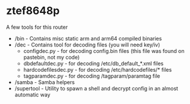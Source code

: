 # ztef8648p

A few tools for this router

- /bin - Contains misc static arm and arm64 compiled binaries
- /dec - Contains tool for decoding files (you will need key/iv)
    - configdec.py - for decoding config.bin files (this file was found on pastebin, not my code)
    - dbdefaultdec.py - for decoding /etc/db_default_*.xml files
    - hardcodefilesdec.py - for decoding /etc/hardcodefiles/* files
    - tagparamdec.py - for decoding /tagparam/paramtag file
- /samba - Samba helpers
- /supertool - Utility to spawn a shell and decrypt config in an almost automatic way

